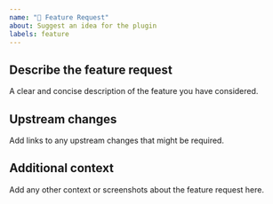 ```yaml
---
name: "🚀 Feature Request"
about: Suggest an idea for the plugin
labels: feature
---
```


## Describe the feature request
A clear and concise description of the feature you have considered.

## Upstream changes
Add links to any upstream changes that might be required.

## Additional context
Add any other context or screenshots about the feature request here.
